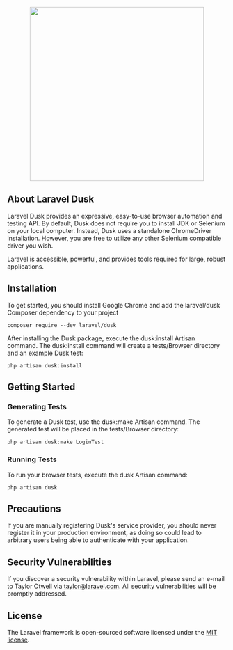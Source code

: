 <p align="center"><a href="https://laravel.com" target="_blank"><img src="https://raw.githubusercontent.com/laravel/art/master/logo-lockup/5%20SVG/2%20CMYK/1%20Full%20Color/laravel-logolockup-cmyk-red.svg" width="400"></a></p>

## About Laravel Dusk

Laravel Dusk provides an expressive, easy-to-use browser automation and testing API. By default, Dusk does not require you to install JDK or Selenium on your local computer. Instead, Dusk uses a standalone ChromeDriver installation. However, you are free to utilize any other Selenium compatible driver you wish.


Laravel is accessible, powerful, and provides tools required for large, robust applications.

## Installation
To get started, you should install Google Chrome and add the laravel/dusk Composer dependency to your project

    composer require --dev laravel/dusk 

After installing the Dusk package, execute the dusk:install Artisan command. The dusk:install command will create a tests/Browser directory and an example Dusk test:

    php artisan dusk:install    

## Getting Started
### Generating Tests
To generate a Dusk test, use the dusk:make Artisan command. The generated test will be placed in the tests/Browser directory:

    php artisan dusk:make LoginTest
### Running Tests
To run your browser tests, execute the dusk Artisan command:

    php artisan dusk
## Precautions
If you are manually registering Dusk's service provider, you should never register it in your production environment, as doing so could lead to arbitrary users being able to authenticate with your application.

## Security Vulnerabilities

If you discover a security vulnerability within Laravel, please send an e-mail to Taylor Otwell via [taylor@laravel.com](mailto:taylor@laravel.com). All security vulnerabilities will be promptly addressed.

## License

The Laravel framework is open-sourced software licensed under the [MIT license](https://opensource.org/licenses/MIT).
